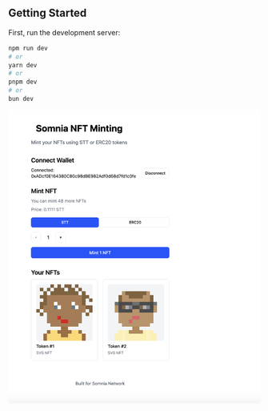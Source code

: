 ## Getting Started

First, run the development server:

```bash
npm run dev
# or
yarn dev
# or
pnpm dev
# or
bun dev
```

![alt text](image.png)
